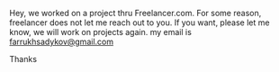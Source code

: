 Hey,
we worked on a project thru Freelancer.com. For some reason, freelancer does not let me reach out to you. If you want, please let me know, we will work on projects again. my email is farrukhsadykov@gmail.com

Thanks
